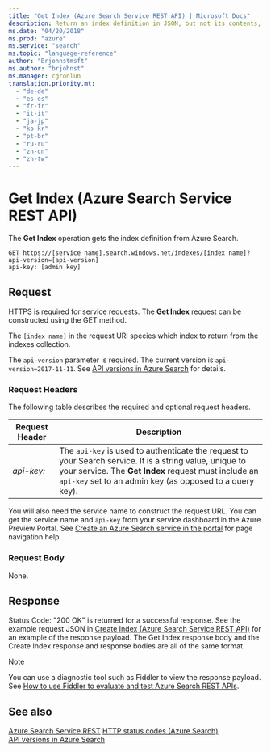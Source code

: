 ```yaml
---
title: "Get Index (Azure Search Service REST API) | Microsoft Docs"
description: Return an index definition in JSON, but not its contents, from an Azure Search service.
ms.date: "04/20/2018"
ms.prod: "azure"
ms.service: "search"
ms.topic: "language-reference"
author: "Brjohnstmsft"
ms.author: "brjohnst"
ms.manager: cgronlun
translation.priority.mt:
  - "de-de"
  - "es-es"
  - "fr-fr"
  - "it-it"
  - "ja-jp"
  - "ko-kr"
  - "pt-br"
  - "ru-ru"
  - "zh-cn"
  - "zh-tw"
---
```

# Get Index (Azure Search Service REST API)
  The **Get Index** operation gets the index definition from Azure Search.  

```  
GET https://[service name].search.windows.net/indexes/[index name]?api-version=[api-version]  
api-key: [admin key]  
```  

## Request  
 HTTPS is required for service requests. The **Get Index** request can be constructed using the GET method.  

 The `[index name]` in the request URI species which index to return from the indexes collection.  

 The `api-version` parameter is required. The current version is `api-version=2017-11-11`. See [API versions in Azure Search](https://go.microsoft.com/fwlink/?linkid=834796) for details.  

### Request Headers  
 The following table describes the required and optional request headers.  

|Request Header|Description|  
|--------------------|-----------------|  
|*api-key:*|The `api-key` is used to authenticate the request to your Search service. It is a string value, unique to your service. The **Get Index** request must include an `api-key` set to an admin key (as opposed to a query key).|  

 You will also need the service name to construct the request URL. You can get the service name and `api-key` from your service dashboard in the Azure Preview Portal. See [Create an Azure Search service in the portal](https://azure.microsoft.com/documentation/articles/search-create-service-portal/) for page navigation help.  

### Request Body  
 None.  

## Response  
 Status Code: "200 OK" is returned for a successful response. See the example request JSON in [Create Index &#40;Azure Search Service REST API&#41;](create-index.md) for an example of the response payload. The Get Index response body and the Create Index response and response bodies are all of the same format.  

> [!NOTE]  
>  You can use a diagnostic tool such as Fiddler to view the response payload. See [How to use Fiddler to evaluate and test Azure Search REST APIs](https://azure.microsoft.com/documentation/articles/search-fiddler/).  

## See also  
 [Azure Search Service REST](index.md)
 [HTTP status codes &#40;Azure Search&#41;](http-status-codes.md)   
 [API versions in Azure Search](https://go.microsoft.com/fwlink/?linkid=834796)
